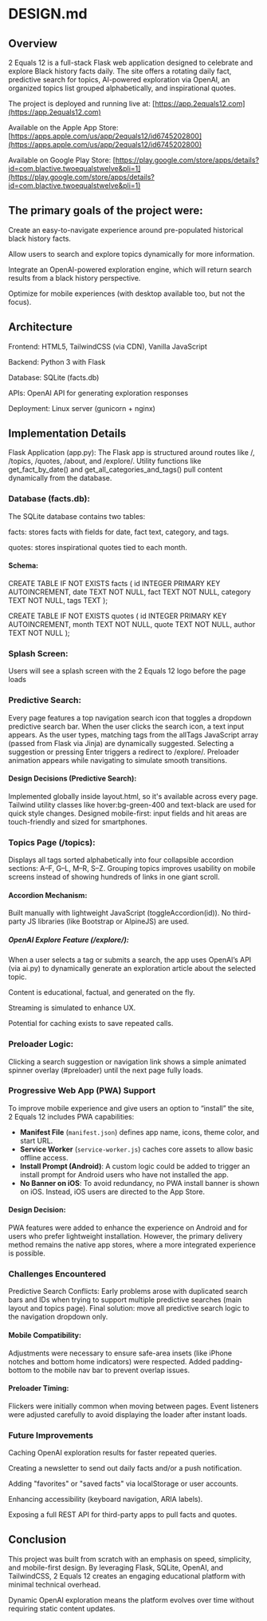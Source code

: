 # DESIGN.md

## Overview
2 Equals 12 is a full-stack Flask web application designed to celebrate and explore Black history facts daily. The site offers a rotating daily fact, predictive search for topics, AI-powered exploration via OpenAI, an organized topics list grouped alphabetically, and inspirational quotes.

The project is deployed and running live at:
[https://app.2equals12.com](https://app.2equals12.com)

Available on the Apple App Store:
[https://apps.apple.com/us/app/2equals12/id6745202800](https://apps.apple.com/us/app/2equals12/id6745202800)

Available on Google Play Store:
[https://play.google.com/store/apps/details?id=com.blactive.twoequalstwelve&pli=1](https://play.google.com/store/apps/details?id=com.blactive.twoequalstwelve&pli=1)

## The primary goals of the project were:

Create an easy-to-navigate experience around pre-populated historical black history facts.

Allow users to search and explore topics dynamically for more information.

Integrate an OpenAI-powered exploration engine, which will return search results from a black history perspective.

Optimize for mobile experiences (with desktop available too, but not the focus).

## Architecture
Frontend: HTML5, TailwindCSS (via CDN), Vanilla JavaScript

Backend: Python 3 with Flask

Database: SQLite (facts.db)

APIs: OpenAI API for generating exploration responses

Deployment: Linux server (gunicorn + nginx)

## Implementation Details
Flask Application (app.py):
The Flask app is structured around routes like /, /topics, /quotes, /about, and /explore/<tag>. Utility functions like get_fact_by_date() and get_all_categories_and_tags() pull content dynamically from the database.

### Database (facts.db):
The SQLite database contains two tables:

facts: stores facts with fields for date, fact text, category, and tags.

quotes: stores inspirational quotes tied to each month.

#### Schema:

CREATE TABLE IF NOT EXISTS facts (
    id INTEGER PRIMARY KEY AUTOINCREMENT,
    date TEXT NOT NULL,
    fact TEXT NOT NULL,
    category TEXT NOT NULL,
    tags TEXT
);

CREATE TABLE IF NOT EXISTS quotes (
    id INTEGER PRIMARY KEY AUTOINCREMENT,
    month TEXT NOT NULL,
    quote TEXT NOT NULL,
    author TEXT NOT NULL
);
### Splash Screen:
Users will see a splash screen with the 2 Equals 12 logo before the page loads

### Predictive Search:
Every page features a top navigation search icon that toggles a dropdown predictive search bar.
When the user clicks the search icon, a text input appears.
As the user types, matching tags from the allTags JavaScript array (passed from Flask via Jinja) are dynamically suggested.
Selecting a suggestion or pressing Enter triggers a redirect to /explore/<topic>.
Preloader animation appears while navigating to simulate smooth transitions.

#### Design Decisions (Predictive Search):

Implemented globally inside layout.html, so it's available across every page.
Tailwind utility classes like hover:bg-green-400 and text-black are used for quick style changes.
Designed mobile-first: input fields and hit areas are touch-friendly and sized for smartphones.

### Topics Page (/topics):
Displays all tags sorted alphabetically into four collapsible accordion sections: A–F, G–L, M–R, S–Z.
Grouping topics improves usability on mobile screens instead of showing hundreds of links in one giant scroll.

#### Accordion Mechanism:

Built manually with lightweight JavaScript (toggleAccordion(id)).
No third-party JS libraries (like Bootstrap or AlpineJS) are used.

##### OpenAI Explore Feature (/explore/<tag>):
When a user selects a tag or submits a search, the app uses OpenAI’s API (via ai.py) to dynamically generate an exploration article about the selected topic.

Content is educational, factual, and generated on the fly.

Streaming is simulated to enhance UX.

Potential for caching exists to save repeated calls.

### Preloader Logic:
Clicking a search suggestion or navigation link shows a simple animated spinner overlay (#preloader) until the next page fully loads.

### Progressive Web App (PWA) Support

To improve mobile experience and give users an option to “install” the site, 2 Equals 12 includes PWA capabilities:

- **Manifest File** (`manifest.json`) defines app name, icons, theme color, and start URL.
- **Service Worker** (`service-worker.js`) caches core assets to allow basic offline access.
- **Install Prompt (Android)**: A custom logic could be added to trigger an install prompt for Android users who have not installed the app.
- **No Banner on iOS**: To avoid redundancy, no PWA install banner is shown on iOS. Instead, iOS users are directed to the App Store.

#### Design Decision:
PWA features were added to enhance the experience on Android and for users who prefer lightweight installation. However, the primary delivery method remains the native app stores, where a more integrated experience is possible.


### Challenges Encountered
Predictive Search Conflicts:
Early problems arose with duplicated search bars and IDs when trying to support multiple predictive searches (main layout and topics page). Final solution: move all predictive search logic to the navigation dropdown only.

#### Mobile Compatibility:
Adjustments were necessary to ensure safe-area insets (like iPhone notches and bottom home indicators) were respected.
Added padding-bottom to the mobile nav bar to prevent overlap issues.

#### Preloader Timing:
Flickers were initially common when moving between pages. Event listeners were adjusted carefully to avoid displaying the loader after instant loads.

### Future Improvements
Caching OpenAI exploration results for faster repeated queries.

Creating a newsletter to send out daily facts and/or a push notification.

Adding "favorites" or "saved facts" via localStorage or user accounts.

Enhancing accessibility (keyboard navigation, ARIA labels).

Exposing a full REST API for third-party apps to pull facts and quotes.

## Conclusion
This project was built from scratch with an emphasis on speed, simplicity, and mobile-first design.
By leveraging Flask, SQLite, OpenAI, and TailwindCSS, 2 Equals 12 creates an engaging educational platform with minimal technical overhead.

Dynamic OpenAI exploration means the platform evolves over time without requiring static content updates.


